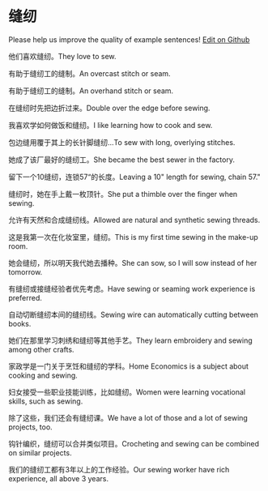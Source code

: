 # 缝纫

Please help us improve the quality of example sentences! [Edit on Github](https://github.com/jiyushe/jiyu-example-sentence-source/blob/main/chinese/fengren_1.md)

<p><span class="chinese">他们喜欢缝纫。</span><span class="english">They love to sew.</span></p>

<p><span class="chinese">有助于缝纫工的缝制。</span><span class="english">An overcast stitch or seam.</span></p>

<p><span class="chinese">有助于缝纫工的缝制。</span><span class="english">An overhand stitch or seam.</span></p>

<p><span class="chinese">在缝纫时先把边折过来。</span><span class="english">Double over the edge before sewing.</span></p>

<p><span class="chinese">我喜欢学如何做饭和缝纫。</span><span class="english">I like learning how to cook and sew.</span></p>

<p><span class="chinese">包边缝用覆于其上的长针脚缝纫…</span><span class="english">To sew with long, overlying stitches.</span></p>

<p><span class="chinese">她成了该厂最好的缝纫工。</span><span class="english">She became the best sewer in the factory.</span></p>

<p><span class="chinese">留下一个10缝纫，连锁57“的长度。</span><span class="english">Leaving a 10" length for sewing, chain 57."</span></p>

<p><span class="chinese">缝纫时，她在手上戴一枚顶针。</span><span class="english">She put a thimble over the finger when sewing.</span></p>

<p><span class="chinese">允许有天然和合成缝纫线。</span><span class="english">Allowed are natural and synthetic sewing threads.</span></p>

<p><span class="chinese">这是我第一次在化妆室里，缝纫。</span><span class="english">This is my first time sewing in the make-up room.</span></p>

<p><span class="chinese">她会缝纫，所以明天我代她去播种。</span><span class="english">She can sow, so I will sow instead of her tomorrow.</span></p>

<p><span class="chinese">有缝纫或接缝经验者优先考虑。</span><span class="english">Have sewing or seaming work experience is preferred.</span></p>

<p><span class="chinese">自动切断缝纫本间的缝纫线。</span><span class="english">Sewing wire can automatically cutting between books.</span></p>

<p><span class="chinese">她们在那里学习刺绣和缝纫等其他手艺。</span><span class="english">They learn embroidery and sewing among other crafts.</span></p>

<p><span class="chinese">家政学是一门关于烹饪和缝纫的学科。</span><span class="english">Home Economics is a subject about cooking and sewing.</span></p>

<p><span class="chinese">妇女接受一些职业技能训练，比如缝纫。</span><span class="english">Women were learning vocational skills, such as sewing.</span></p>

<p><span class="chinese">除了这些，我们还会有缝纫课。</span><span class="english">We have a lot of those and a lot of sewing projects, too.</span></p>

<p><span class="chinese">钩针编织，缝纫可以合并类似项目。</span><span class="english">Crocheting and sewing can be combined on similar projects.</span></p>

<p><span class="chinese">我们的缝纫工都有3年以上的工作经验。</span><span class="english">Our sewing worker have rich experience, all above 3 years.</span></p>


